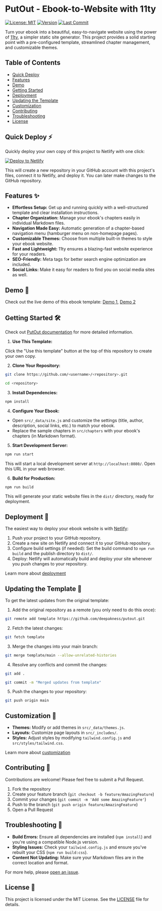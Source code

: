 # PutOut - Ebook-to-Website with 11ty

[![License: MIT](https://img.shields.io/badge/License-MIT-yellow.svg)](https://opensource.org/licenses/MIT)
[![Version](https://img.shields.io/github/package-json/v/deepakness/putout)](https://github.com/deepakness/putout)
[![Last Commit](https://img.shields.io/github/last-commit/deepakness/putout)](https://github.com/deepakness/putout/commits/main)

Turn your ebook into a beautiful, easy-to-navigate website using the power of [11ty](https://www.11ty.dev/), a simpler static site generator. This project provides a solid starting point with a pre-configured template, streamlined chapter management, and customizable themes.

## Table of Contents

- [Quick Deploy](#quick-deploy-)
- [Features](#features-)
- [Demo](#demo-)
- [Getting Started](#getting-started-)
- [Deployment](#deployment-)
- [Updating the Template](#updating-the-template-)
- [Customization](#customization-)
- [Contributing](#contributing-)
- [Troubleshooting](#troubleshooting-)
- [License](#license-)

## Quick Deploy ⚡️

Quickly deploy your own copy of this project to Netlify with one click:

[![Deploy to Netlify](https://www.netlify.com/img/deploy/button.svg)](https://app.netlify.com/start/deploy?repository=https://github.com/deepakness/putout)

This will create a new repository in your GitHub account with this project's files, connect it to Netlify, and deploy it. You can later make changes to the GitHub repository.

## Features ✨

- **Effortless Setup:**  Get up and running quickly with a well-structured template and clear installation instructions.
- **Chapter Organization:** Manage your ebook's chapters easily in individual Markdown files.
- **Navigation Made Easy:** Automatic generation of a chapter-based navigation menu (hamburger menu on non-homepage pages).
- **Customizable Themes:** Choose from multiple built-in themes to style your ebook website.
- **Fast and Lightweight:** 11ty ensures a blazing-fast website experience for your readers.
- **SEO-Friendly:** Meta tags for better search engine optimization are included. 
- **Social Links:** Make it easy for readers to find you on social media sites as well.

## Demo 🚀

Check out the live demo of this ebook template: [Demo 1](https://ebook.untalkedseo.com/), [Demo 2](https://minimalism.putout.org/)

## Getting Started 🛠️

Check out [PutOut documentation](https://putout.org/docs/getting-started/) for more detailed information.

1. **Use This Template:**
   
Click the "Use this template" button at the top of this repository to create your own copy.

2. **Clone Your Repository:**

```bash
git clone https://github.com/<username>/<repository>.git
```

```bash
cd <repository>
```

3. **Install Dependencies:**

```bash
npm install
```

4. **Configure Your Ebook:**

- Open `src/_data/site.js` and customize the settings (title, author, description, social links, etc.) to match your ebook.
- Replace the sample chapters in `src/chapters` with your ebook's chapters (in Markdown format).

5. **Start Development Server:**

```bash
npm run start
```
This will start a local development server at `http://localhost:8080/`. Open this URL in your web browser.

6. **Build for Production:**

```bash
npm run build
```
This will generate your static website files in the `dist/` directory, ready for deployment.

## Deployment 🚀

The easiest way to deploy your ebook website is with [Netlify](https://www.netlify.com/):

1. Push your project to your GitHub repository.
2. Create a new site on Netlify and connect it to your GitHub repository.
3. Configure build settings (if needed): Set the build command to `npm run build` and the publish directory to `dist/`.
4. Deploy: Netlify will automatically build and deploy your site whenever you push changes to your repository.

Learn more about [deployment](https://putout.org/docs/deployment/)

## Updating the Template 🔄

To get the latest updates from the original template:

1. Add the original repository as a remote (you only need to do this once):

```bash
git remote add template https://github.com/deepakness/putout.git
```

2. Fetch the latest changes:

```bash
git fetch template
```

3. Merge the changes into your main branch:

```bash
git merge template/main --allow-unrelated-histories
```

4. Resolve any conflicts and commit the changes:

```bash
git add .
```

```bash
git commit -m "Merged updates from template"
```

5. Push the changes to your repository:

```bash
git push origin main
```

## Customization 🎨

- **Themes:** Modify or add themes in `src/_data/themes.js`.
- **Layouts:** Customize page layouts in `src/_includes/`.
- **Styles:** Adjust styles by modifying `tailwind.config.js` and `src/styles/tailwind.css`.

Learn more about [customization](https://putout.org/docs/customization/)

## Contributing 🤝

Contributions are welcome! Please feel free to submit a Pull Request.

1. Fork the repository
2. Create your feature branch (`git checkout -b feature/AmazingFeature`)
3. Commit your changes (`git commit -m 'Add some AmazingFeature'`)
4. Push to the branch (`git push origin feature/AmazingFeature`)
5. Open a Pull Request

## Troubleshooting 🔧

- **Build Errors:** Ensure all dependencies are installed (`npm install`) and you're using a compatible Node.js version.
- **Styling Issues:** Check your `tailwind.config.js` and ensure you've rebuilt your CSS (`npm run build:css`).
- **Content Not Updating:** Make sure your Markdown files are in the correct location and format.

For more help, please [open an issue](https://github.com/deepakness/putout/issues).

## License 📄

This project is licensed under the MIT License. See the [LICENSE](LICENSE) file for details.
